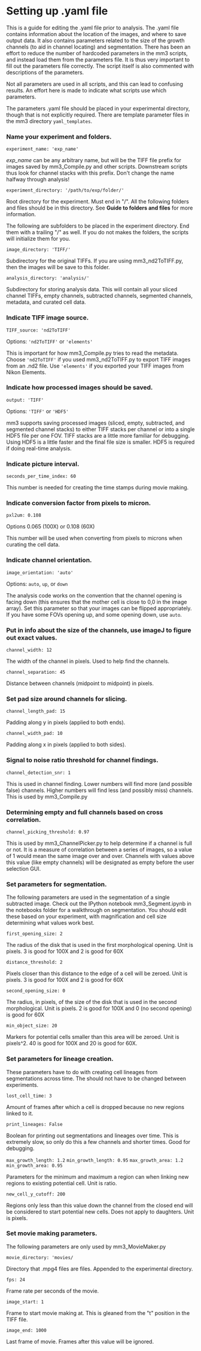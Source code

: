 # Setting up .yaml file

This is a guide for editing the .yaml file prior to analysis. The .yaml file contains information about the location of the images, and where to save output data. It also contains parameters related to the size of the growth channels (to aid in channel locating) and segmentation. There has been an effort to reduce the number of hardcoded parameters in the mm3 scripts, and instead load them from the parameters file. It is thus very important to fill out the parameters file correctly. The script itself is also commented with descriptions of the parameters.

Not all parameters are used in all scripts, and this can lead to confusing results. An effort here is made to indicate what scripts use which parameters.

The parameters .yaml file should be placed in your experimental directory, though that is not explicitly required. There are template parameter files in the mm3 directory `yaml_templates`.

### Name your experiment and folders.

`experiment_name: 'exp_name'`

_exp_name_ can be any arbitrary name, but will be the TIFF file prefix for images saved by mm3_Compile.py and other scripts. Downstream scripts thus look for channel stacks with this prefix. Don't change the name halfway through analysis!

`experiment_directory: '/path/to/exp/folder/'`

Root directory for the experiment. Must end in "/". All the following folders and files should be in this directory. See **Guide to folders and files** for more information.

The following are subfolders to be placed in the experiment directory. End them with a trailing "/" as well. If you do not makes the folders, the scripts will initialize them for you.

`image_directory: 'TIFF/'`

Subdirectory for the original TIFFs. If you are using mm3_nd2ToTIFF.py, then the images will be save to this folder.

`analysis_directory: 'analysis/'`

Subdirectory for storing analysis data. This will contain all your sliced channel TIFFs, empty channels, subtracted channels, segmented channels, metadata, and curated cell data.

### Indicate TIFF image source.

`TIFF_source: 'nd2ToTIFF'`

Options: `'nd2ToTIFF'` or `'elements'`

This is important for how mm3_Compile.py tries to read the metadata. Choose `'nd2ToTIFF'` if you used mm3_nd2ToTIFF.py to export TIFF images from an .nd2 file. Use `'elements'` if you exported your TIFF images from Nikon Elements.

### Indicate how processed images should be saved.

`output: 'TIFF'`

Options: `'TIFF'` or `'HDF5'`

mm3 supports saving processed images (sliced, empty, subtracted, and segmented channel stacks) to either TIFF stacks per channel or into a single HDF5 file per one FOV. TIFF stacks are a little more familiar for debugging. Using HDF5 is a little faster and the final file size is smaller. HDF5 is required if doing real-time analysis.

### Indicate picture interval.

`seconds_per_time_index: 60`

This number is needed for creating the time stamps during movie making.

### Indicate conversion factor from pixels to micron.

`pxl2um: 0.108`

Options 0.065 (100X) or 0.108 (60X)

This number will be used when converting from pixels to microns when curating the cell data.

### Indicate channel orientation.

`image_orientation: 'auto'`

Options: `auto`, `up`, or `down`

The analysis code works on the convention that the channel opening is facing down (this ensures that the mother cell is close to 0,0 in the image array). Set this parameter so that your images can be flipped appropriately. If you have some FOVs opening up, and some opening down, use `auto`.

### Put in info about the size of the channels, use imageJ to figure out exact values.

`channel_width: 12`

The width of the channel in pixels. Used to help find the channels.

`channel_separation: 45`

Distance between channels (midpoint to midpoint) in pixels.

### Set pad size around channels for slicing.

`channel_length_pad: 15`

Padding along y in pixels (applied to both ends).

`channel_width_pad: 10`

Padding along x in pixels (applied to both sides).

### Signal to noise ratio threshold for channel findings.

`channel_detection_snr: 1`

This is used in channel finding. Lower numbers will find more (and possible false) channels. Higher numbers will find less (and possibly miss) channels. This is used by mm3_Compile.py

### Determining empty and full channels based on cross correlation.

`channel_picking_threshold: 0.97`

This is used by mm3_ChannelPicker.py to help determine if a channel is full or not. It is a measure of correlation between a series of images, so a value of 1 would mean the same image over and over. Channels with values above this value (like empty channels) will be designated as empty before the user selection GUI.

### Set parameters for segmentation.

The following parameters are used in the segmentation of a single subtracted image. Check out the IPython notebook mm3_Segment.ipynb in the notebooks folder for a walkthrough on segmentation. You should edit these based on your experiment, with magnification and cell size determining what values work best.

`first_opening_size: 2`

The radius of the disk that is used in the first morphological opening. Unit is pixels. 3 is good for 100X and 2 is good for 60X

`distance_threshold: 2`

Pixels closer than this distance to the edge of a cell will be zeroed. Unit is pixels. 3 is good for 100X and 2 is good for 60X

`second_opening_size: 0`

The radius, in pixels, of the size of the disk that is used in the second morphological. Unit is pixels. 2 is good for 100X and 0 (no second opening) is good for 60X

`min_object_size: 20`

Markers for potential cells smaller than this area will be zeroed. Unit is pixels^2. 40 is good for 100X and 20 is good for 60X.

### Set parameters for lineage creation.

These parameters have to do with creating cell lineages from segmentations across time. The should not have to be changed between experiments.

`lost_cell_time: 3`

Amount of frames after which a cell is dropped because no new regions linked to it.

`print_lineages: False`

Boolean for printing out segmentations and lineages over time. This is extremely slow, so only do this a few channels and shorter times. Good for debugging.

`max_growth_length: 1.2`
`min_growth_length: 0.95`
`max_growth_area: 1.2`
`min_growth_area: 0.95`

Parameters for the minimum and maximum a region can when linking new regions to existing potential cell. Unit is ratio.

`new_cell_y_cutoff: 200`

Regions only less than this value down the channel from the closed end will be considered to start potential new cells. Does not apply to daughters. Unit is pixels.

### Set movie making parameters.

The following parameters are only used by mm3_MovieMaker.py

`movie_directory: 'movies/`

Directory that .mpg4 files are files. Appended to the experimental directory.

`fps: 24`

Frame rate per seconds of the movie.

`image_start: 1`

Frame to start movie making at. This is gleaned from the "t" position in the TIFF file.

`image_end: 1000`

Last frame of movie. Frames after this value will be ignored.

